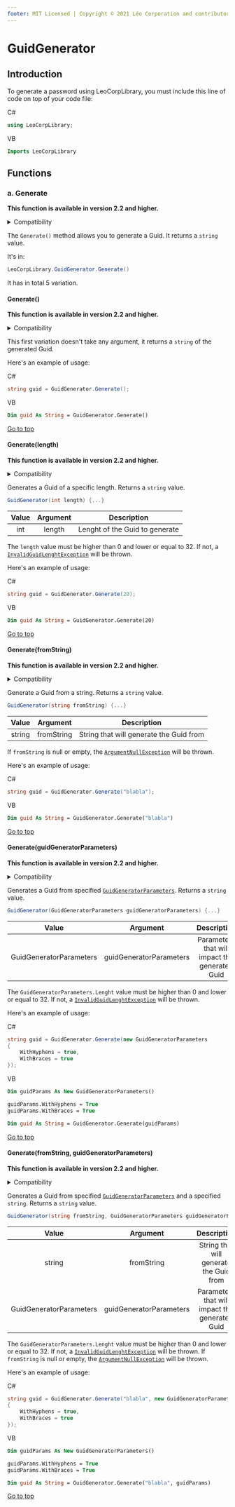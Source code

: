 ```yaml
---
footer: MIT Licensed | Copyright © 2021 Léo Corporation and contributors
---
```

# GuidGenerator
## Introduction
To generate a password using LeoCorpLibrary, you must include this line of code on top of your code file:

C#
~~~ cs
using LeoCorpLibrary;
~~~
VB
~~~ vb
Imports LeoCorpLibrary
~~~
## Functions
### a. Generate
**This function is available in version 2.2 and higher.**

<details>
<summary>Compatibility</summary>

| Framework | LeoCorpLibrary | LeoCorpLibrary.Core |
| :-------: | :------------: | :-----------------: |
| .NET 5 | ✔ | ✔ |
| .NET Core 3.1 | ✔ | ✔ |
| .NET Framework 4.7.2 | ✔ | ✔ |
| .NET Framework 4.5 | ❌ | ✔ |

</details>

The ``Generate()`` method allows you to generate a Guid. It returns a `string` value.

It's in:
~~~ cs
LeoCorpLibrary.GuidGenerator.Generate()
~~~
It has in total 5 variation.

#### Generate()
**This function is available in version 2.2 and higher.**

<details>
<summary>Compatibility</summary>

| Framework | LeoCorpLibrary | LeoCorpLibrary.Core |
| :-------: | :------------: | :-----------------: |
| .NET 5 | ✔ | ✔ |
| .NET Core 3.1 | ✔ | ✔ |
| .NET Framework 4.7.2 | ✔ | ✔ |
| .NET Framework 4.5 | ❌ | ✔ |

</details>

This first variation doesn't take any argument, it returns a ``string`` of the generated Guid.

Here's an example of usage:

C#
~~~ cs
string guid = GuidGenerator.Generate();
~~~
VB
~~~ vb
Dim guid As String = GuidGenerator.Generate()
~~~
[Go to top](#guidgenerator)

#### Generate(length)
**This function is available in version 2.2 and higher.**

<details>
<summary>Compatibility</summary>

| Framework | LeoCorpLibrary | LeoCorpLibrary.Core |
| :-------: | :------------: | :-----------------: |
| .NET 5 | ✔ | ✔ |
| .NET Core 3.1 | ✔ | ✔ |
| .NET Framework 4.7.2 | ✔ | ✔ |
| .NET Framework 4.5 | ❌ | ✔ |

</details>

Generates a Guid of a specific length. Returns a `string` value.

~~~ cs
GuidGenerator(int length) {...}
~~~
| Value | Argument | Description |
| :----: | :-------: | :---------: |
| int | length | Lenght of the Guid to generate |

The `length` value must be higher than 0 and lower or equal to 32. If not, a [`InvalidGuidLenghtException`](/Excpetions.html.html#invalidguidlenghtexception) will be thrown.

Here's an example of usage:

C#
~~~ cs
string guid = GuidGenerator.Generate(20);
~~~
VB
~~~ vb
Dim guid As String = GuidGenerator.Generate(20)
~~~
[Go to top](#guidgenerator)

#### Generate(fromString)
**This function is available in version 2.2 and higher.**

<details>
<summary>Compatibility</summary>

| Framework | LeoCorpLibrary | LeoCorpLibrary.Core |
| :-------: | :------------: | :-----------------: |
| .NET 5 | ✔ | ✔ |
| .NET Core 3.1 | ✔ | ✔ |
| .NET Framework 4.7.2 | ✔ | ✔ |
| .NET Framework 4.5 | ❌ | ✔ |

</details>

Generate a Guid from a string. Returns a `string` value.

~~~ cs
GuidGenerator(string fromString) {...}
~~~
| Value | Argument | Description |
| :----: | :-------: | :---------: |
| string | fromString | String that will generate the Guid from |

If `fromString` is null or empty, the [`ArgumentNullException`](https://docs.microsoft.com/fr-fr/dotnet/api/system.argumentnullexception) will be thrown.

Here's an example of usage:

C#
~~~ cs
string guid = GuidGenerator.Generate("blabla");
~~~
VB
~~~ vb
Dim guid As String = GuidGenerator.Generate("blabla")
~~~
[Go to top](#guidgenerator)

#### Generate(guidGeneratorParameters)
**This function is available in version 2.2 and higher.**

<details>
<summary>Compatibility</summary>

| Framework | LeoCorpLibrary | LeoCorpLibrary.Core |
| :-------: | :------------: | :-----------------: |
| .NET 5 | ✔ | ✔ |
| .NET Core 3.1 | ✔ | ✔ |
| .NET Framework 4.7.2 | ✔ | ✔ |
| .NET Framework 4.5 | ❌ | ✔ |

</details>

Generates a Guid from specified [``GuidGeneratorParameters``](/GuidGeneratorParameters). Returns a `string` value.

~~~ cs
GuidGenerator(GuidGeneratorParameters guidGeneratorParameters) {...}
~~~
| Value | Argument | Description |
| :----: | :-------: | :---------: |
| GuidGeneratorParameters | guidGeneratorParameters | Parameters that will impact the generated Guid |

The `GuidGeneratorParameters.Lenght` value must be higher than 0 and lower or equal to 32. If not, a [`InvalidGuidLenghtException`](/Excpetions.html#invalidguidlengthexception) will be thrown.

Here's an example of usage:

C#
~~~ cs
string guid = GuidGenerator.Generate(new GuidGeneratorParameters 
{
    WithHyphens = true,
    WithBraces = true
});
~~~
VB
~~~ vb
Dim guidParams As New GuidGeneratorParameters()

guidParams.WithHyphens = True
guidParams.WithBraces = True

Dim guid As String = GuidGenerator.Generate(guidParams)
~~~
[Go to top](#guidgenerator)

#### Generate(fromString, guidGeneratorParameters)
**This function is available in version 2.2 and higher.**

<details>
<summary>Compatibility</summary>

| Framework | LeoCorpLibrary | LeoCorpLibrary.Core |
| :-------: | :------------: | :-----------------: |
| .NET 5 | ✔ | ✔ |
| .NET Core 3.1 | ✔ | ✔ |
| .NET Framework 4.7.2 | ✔ | ✔ |
| .NET Framework 4.5 | ❌ | ✔ |

</details>

Generates a Guid from specified [``GuidGeneratorParameters``](/GuidGeneratorParameters) and a specified `string`. Returns a `string` value.

~~~ cs
GuidGenerator(string fromString, GuidGeneratorParameters guidGeneratorParameters) {...}
~~~
| Value | Argument | Description |
| :----: | :-------: | :---------: |
| string | fromString | String that will generate the Guid from |
| GuidGeneratorParameters | guidGeneratorParameters | Parameters that will impact the generated Guid |

The `GuidGeneratorParameters.Lenght` value must be higher than 0 and lower or equal to 32. If not, a [`InvalidGuidLenghtException`](/Excpetions.html#invalidguidlengthexception) will be thrown.
If `fromString` is null or empty, the [`ArgumentNullException`](https://docs.microsoft.com/fr-fr/dotnet/api/system.argumentnullexception) will be thrown.

Here's an example of usage:

C#
~~~ cs
string guid = GuidGenerator.Generate("blabla", new GuidGeneratorParameters 
{
    WithHyphens = true,
    WithBraces = true
});
~~~
VB
~~~ vb
Dim guidParams As New GuidGeneratorParameters()

guidParams.WithHyphens = True
guidParams.WithBraces = True

Dim guid As String = GuidGenerator.Generate("blabla", guidParams)
~~~
[Go to top](#guidgenerator)